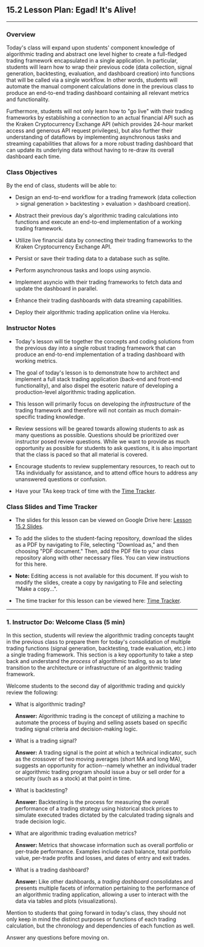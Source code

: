 ## 15.2 Lesson Plan: Egad! It's Alive!

---

### Overview

Today's class will expand upon students' component knowledge of algorithmic trading and abstract one level higher to create a full-fledged trading framework encapsulated in a single application. In particular, students will learn how to wrap their previous code (data collection, signal generation, backtesting, evaluation, and dashboard creation) into functions that will be called via a single workflow. In other words, students will automate the manual component calculations done in the previous class to produce an end-to-end trading dashboard containing all relevant metrics and functionality.

Furthermore, students will not only learn how to "go live" with their trading frameworks by establishing a connection to an actual financial API such as the Kraken Cryptocurrency Exchange API (which provides 24-hour market access and generous API request privileges), but also further their understanding of dataflows by implementing asynchronous tasks and streaming capabilities that allows for a more robust trading dashboard that can update its underlying data without having to re-draw its overall dashboard each time.

### Class Objectives

By the end of class, students will be able to:

* Design an end-to-end workflow for a trading framework (data collection > signal generation > backtesting > evaluation > dashboard creation).

* Abstract their previous day's algorithmic trading calculations into functions and execute an end-to-end implementation of a working trading framework.

* Utilize live financial data by connecting their trading frameworks to the Kraken Cryptocurrency Exchange API.

* Persist or save their trading data to a database such as sqlite.

* Perform asynchronous tasks and loops using asyncio.

* Implement asyncio with their trading frameworks to fetch data and update the dashboard in parallel.

* Enhance their trading dashboards with data streaming capabilities.

* Deploy their algorithmic trading application online via Heroku.

### Instructor Notes

* Today's lesson will tie together the concepts and coding solutions from the previous day into a single robust trading framework that can produce an end-to-end implementation of a trading dashboard with working metrics.

* The goal of today's lesson is to demonstrate how to architect and implement a full stack trading application (back-end and front-end functionality), and also dispel the esoteric nature of developing a production-level algorithmic trading application.

* This lesson will primarily focus on developing the *infrastructure* of the trading framework and therefore will not contain as much domain-specific trading knowledge.

* Review sessions will be geared towards allowing students to ask as many questions as possible. Questions should be prioritized over instructor posed review questions. While we want to provide as much opportunity as possible for students to ask questions, it is also important that the class is paced so that all material is covered.

* Encourage students to review supplementary resources, to reach out to TAs individually for assistance, and to attend office hours to address any unanswered questions or confusion.

* Have your TAs keep track of time with the [Time Tracker](TimeTracker.xlsx).

### Class Slides and Time Tracker

* The slides for this lesson can be viewed on Google Drive here: [Lesson 15.2 Slides]().

* To add the slides to the student-facing repository, download the slides as a PDF by navigating to File, selecting "Download as," and then choosing "PDF document." Then, add the PDF file to your class repository along with other necessary files. You can view instructions for this here.

* **Note:** Editing access is not available for this document. If you wish to modify the slides, create a copy by navigating to File and selecting "Make a copy...".

* The time tracker for this lesson can be viewed here: [Time Tracker](TimeTracker.xlsx).

---

### 1. Instructor Do: Welcome Class (5 min)

In this section, students will review the algorithmic trading concepts taught in the previous class to prepare them for today's consolidation of multiple trading functions (signal generation, backtesting, trade evaluation, etc.) into a single trading framework. This section is a key opportunity to take a step back and understand the *process* of algorithmic trading, so as to later transition to the architecture or infrastructure of an algorithmic trading framework.

Welcome students to the second day of algorithmic trading and quickly review the following:

* What is algorithmic trading?

  **Answer:** Algorithmic trading is the concept of utilizing a machine to automate the process of buying and selling assets based on specific trading signal criteria and decision-making logic.

* What is a trading signal?

  **Answer:** A trading signal is the point at which a technical indicator, such as the crossover of two moving averages (short MA and long MA), suggests an opportunity for action--namely whether an individual trader or algorithmic trading program should issue a buy or sell order for a security (such as a stock) at that point in time.

* What is backtesting?

  **Answer:** Backtesting is the process for measuring the overall performance of a trading strategy using historical stock prices to simulate executed trades dictated by the calculated trading signals and trade decision logic.

* What are algorithmic trading evaluation metrics?

  **Answer:** Metrics that showcase information such as overall portfolio or per-trade performance. Examples include cash balance, total portfolio value, per-trade profits and losses, and dates of entry and exit trades.

* What is a trading dashboard?

  **Answer:** Like other dashboards, a *trading dashboard* consolidates and presents multiple facets of information pertaining to the performance of an algorithmic trading application, allowing a user to interact with the data via tables and plots (visualizations).

Mention to students that going forward in today's class, they should not only keep in mind the distinct purposes or functions of each trading calculation, but the chronology and dependencies of each function as well.

Answer any questions before moving on.
